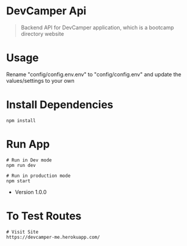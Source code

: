 # DevCamper Api

> Backend API for DevCamper application, which is a bootcamp directory website

# Usage

Rename "config/config.env.env" to "config/config.env" and update the values/settings to your own

# Install Dependencies

```
npm install
```

# Run App

```
# Run in Dev mode
npm run dev

# Run in production mode
npm start
```

- Version 1.0.0

# To Test Routes

```
# Visit Site
https://devcamper-me.herokuapp.com/
```
